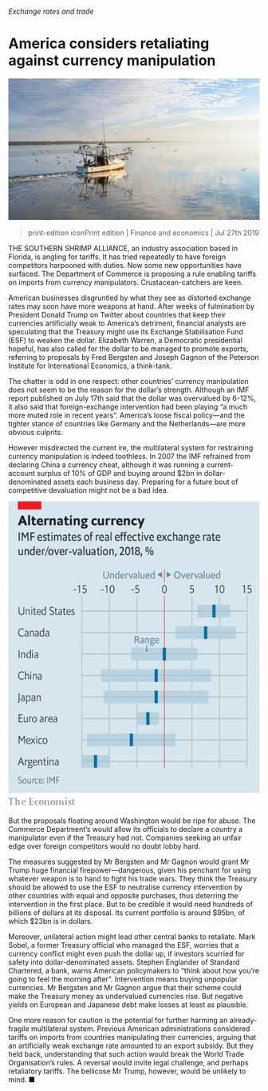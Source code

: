 ###### Exchange rates and trade

# America considers retaliating against currency manipulation 

![image](images/20190727_FNP503.jpg) 

> print-edition iconPrint edition | Finance and economics | Jul 27th 2019 

THE SOUTHERN SHRIMP ALLIANCE, an industry association based in Florida, is angling for tariffs. It has tried repeatedly to have foreign competitors harpooned with duties. Now some new opportunities have surfaced. The Department of Commerce is proposing a rule enabling tariffs on imports from currency manipulators. Crustacean-catchers are keen. 

American businesses disgruntled by what they see as distorted exchange rates may soon have more weapons at hand. After weeks of fulmination by President Donald Trump on Twitter about countries that keep their currencies artificially weak to America’s detriment, financial analysts are speculating that the Treasury might use its Exchange Stabilisation Fund (ESF) to weaken the dollar. Elizabeth Warren, a Democratic presidential hopeful, has also called for the dollar to be managed to promote exports, referring to proposals by Fred Bergsten and Joseph Gagnon of the Peterson Institute for International Economics, a think-tank. 

The chatter is odd in one respect: other countries’ currency manipulation does not seem to be the reason for the dollar’s strength. Although an IMF report published on July 17th said that the dollar was overvalued by 6-12%, it also said that foreign-exchange intervention had been playing “a much more muted role in recent years”. America’s loose fiscal policy—and the tighter stance of countries like Germany and the Netherlands—are more obvious culprits. 

However misdirected the current ire, the multilateral system for restraining currency manipulation is indeed toothless. In 2007 the IMF refrained from declaring China a currency cheat, although it was running a current-account surplus of 10% of GDP and buying around $2bn in dollar-denominated assets each business day. Preparing for a future bout of competitive devaluation might not be a bad idea. 

![image](images/20190727_FNC466.png) 

But the proposals floating around Washington would be ripe for abuse. The Commerce Department’s would allow its officials to declare a country a manipulator even if the Treasury had not. Companies seeking an unfair edge over foreign competitors would no doubt lobby hard. 

The measures suggested by Mr Bergsten and Mr Gagnon would grant Mr Trump huge financial firepower—dangerous, given his penchant for using whatever weapon is to hand to fight his trade wars. They think the Treasury should be allowed to use the ESF to neutralise currency intervention by other countries with equal and opposite purchases, thus deterring the intervention in the first place. But to be credible it would need hundreds of billions of dollars at its disposal. Its current portfolio is around $95bn, of which $23bn is in dollars. 

Moreover, unilateral action might lead other central banks to retaliate. Mark Sobel, a former Treasury official who managed the ESF, worries that a currency conflict might even push the dollar up, if investors scurried for safety into dollar-denominated assets. Stephen Englander of Standard Chartered, a bank, warns American policymakers to “think about how you’re going to feel the morning after”. Intervention means buying unpopular currencies. Mr Bergsten and Mr Gagnon argue that their scheme could make the Treasury money as undervalued currencies rise. But negative yields on European and Japanese debt make losses at least as plausible. 

One more reason for caution is the potential for further harming an already-fragile multilateral system. Previous American administrations considered tariffs on imports from countries manipulating their currencies, arguing that an artificially weak exchange rate amounted to an export subsidy. But they held back, understanding that such action would break the World Trade Organisation’s rules. A reversal would invite legal challenge, and perhaps retaliatory tariffs. The bellicose Mr Trump, however, would be unlikely to mind. ■ 

